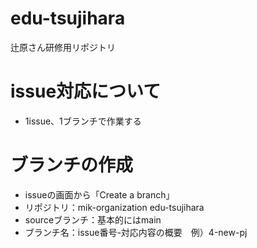 # edu-tsujihara
辻原さん研修用リポジトリ

# issue対応について
- 1issue、1ブランチで作業する
  
# ブランチの作成
- issueの画面から「Create a branch」
- リポジトリ：mik-organization edu-tsujihara
- sourceブランチ：基本的にはmain
- ブランチ名：issue番号-対応内容の概要　例）4-new-pj
